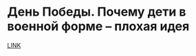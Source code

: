 # День Победы. Почему дети в военной форме – плохая идея



[LINK](https://varlamov.ru/3428793.html)